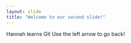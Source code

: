 ```yaml
---
layout: slide
title: "Welcome to our second slide!"
---
```

Hannah learns Git
Use the left arrow to go back!
